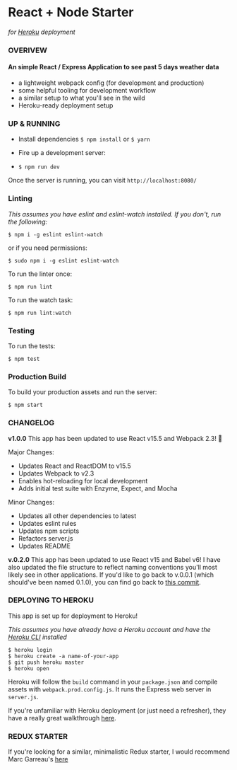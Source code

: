 # React + Node Starter
_for [Heroku](https://www.heroku.com/) deployment_

### OVERIVEW
#### An simple React / Express Application to see past 5 days weather data
* a lightweight webpack config (for development and production)
* some helpful tooling for development workflow
* a similar setup to what you'll see in the wild
* Heroku-ready deployment setup

### UP & RUNNING
* Install dependencies
`$ npm install` or `$ yarn`

* Fire up a development server:
* `$ npm run dev`

Once the server is running, you can visit `http://localhost:8080/`

### Linting
_This assumes you have eslint and eslint-watch installed. If you don't, run the following:_
```
$ npm i -g eslint eslint-watch
```
or if you need permissions:
```
$ sudo npm i -g eslint eslint-watch
```

To run the linter once:
```
$ npm run lint
```

To run the watch task:
```
$ npm run lint:watch
```

### Testing

To run the tests:
```
$ npm test
```

### Production Build

To build your production assets and run the server:
```
$ npm start
```

### CHANGELOG
**v1.0.0**
This app has been updated to use React v15.5 and Webpack 2.3! 🎉

Major Changes:
* Updates React and ReactDOM to v15.5
* Updates Webpack to v2.3
* Enables hot-reloading for local development
* Adds initial test suite with Enzyme, Expect, and Mocha

Minor Changes:
* Updates all other dependencies to latest
* Updates eslint rules
* Updates npm scripts
* Refactors server.js
* Updates README

**v.0.2.0**
This app has been updated to use React v15 and Babel v6! I have also updated the file structure to reflect naming conventions you'll most likely see in other applications. If you'd like to go back to v.0.0.1 (which should've been named 0.1.0), you can find go back to [this commit](https://github.com/alanbsmith/react-node-example/commit/dd6d745c4b7066fd12104d5005b805afaf469d91).

### DEPLOYING TO HEROKU
This app is set up for deployment to Heroku!

_This assumes you have already have a Heroku account and have the [Heroku CLI](https://devcenter.heroku.com/articles/heroku-cli) installed_
```
$ heroku login
$ heroku create -a name-of-your-app
$ git push heroku master
$ heroku open
```

Heroku will follow the `build` command in your `package.json` and compile assets with `webpack.prod.config.js`. It runs the Express web server in `server.js`.

If you're unfamiliar with Heroku deployment (or just need a refresher), they have a really great walkthrough [here](https://devcenter.heroku.com/articles/getting-started-with-nodejs#introduction).

### REDUX STARTER
If you're looking for a similar, minimalistic Redux starter, I would recommend Marc Garreau's [here](https://github.com/marcgarreau/redux-starter)

